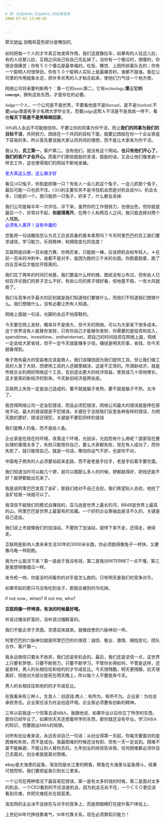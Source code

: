 ```yaml
---

# 转 马总&#40;马云&#41;的经典语录
2008-07-02 13:00:05


---
```



<span lang="EN-US"></span><span>原文<a target=_blank href="http://www.aliued.com/panda/?p=67">地址</a> 加粗和</span><span>蓝色</span><span>部分是俺加的,<br />
<br />
如何把每一个人的才华真正地发挥作用，我们这就像拉车，如果有的人往这儿拉，有的人往那儿拉，互相之间自己给自己先乱掉了。当你有一个傻瓜时，很傻的，你很会很痛苦；你有５０个傻瓜是最幸福的，吃饭、睡觉、上厕所排着队去的；你有一个聪明人时很带劲，你有５０个聪明人实际上是最痛苦的，谁都不服谁。我在公司里的作用就象水泥，把许多优秀的人才粘合起来，使他们力气往一个地方使。</span><span lang="EN-US"></span><p style="font-weight: bold;"><span style="font-weight: normal;">网络公司将来要判断两个：第一它的<font face="Calibri">team;</font>第二，它有<font face="Calibri">technology;</font><span style="font-weight: bold;">第三它的</span><font style="font-weight: bold;" face="Calibri">concept</font>，拥有这些东西，才是存在的必要。</span><span lang="EN-US"></span></p>
<p><font face="Calibri">Judge</font><span>一个人，一个公司是不是优秀，不要看他是不是</span><span lang="EN-US"><font face="Calibri">Harvard</font></span><span>，是不是</span><span lang="EN-US"><font face="Calibri">Stanford.</font></span><span>不要</span><span lang="EN-US"><font face="Calibri">judge</font></span><span>里面有多少名牌大学毕业生，而要</span><span lang="EN-US"><font face="Calibri">judge</font></span><span>这帮人干活是不是发疯一样干，看他<span style="font-weight: bold;">每天下班是不是笑眯眯回家</span>。</span><span lang="EN-US"></span></p>
<p><font face="Calibri">30%</font><span>的人永远不可能相信你。不要让你的同事为你干活，而让<span style="font-weight: bold;">我们的同事为我们的目标干活</span>，共同努力，团结在一个共同的目标下面，就要比团结在你一个企业家底下容易的多。所以首先要说服大家认同共同的理想，而不是让大家来为你干活。</span><span lang="EN-US"></span></p>
<p><span>我认为，<span style="font-weight: bold;">员工第一</span>，客户第二。没有他们，就没有这个网站。<span style="font-weight: bold;">也只有他们开心了，我们的客户才会开心。</span>而客户们那些鼓励的言语，鼓励的话，又会让他们像发疯一样去工作，这也使得我们的网站不断地发展。</span></p>
<p><span style="color: rgb(0, 0, 255);">老大真这么想，这么做才好</span><br />
<span></span><span lang="EN-US"></span></p>
<p><span>看见</span><span lang="EN-US"><font face="Calibri">10</font></span><span>只兔子，你到底抓哪一只？有些人一会儿抓这个兔子，一会儿抓那个兔子，最后可能一只也抓不住。</span><span lang="EN-US"><font face="Calibri">CEO</font></span><span>的主要任务不是寻找机会而是对机会说</span><span lang="EN-US"><font face="Calibri">NO</font></span><span>。机会太多，只能抓一个。我只能抓一只兔子，抓多了，什么都会丢掉</span><span lang="EN-US"><font face="Calibri">.</font></span></p>
<p><span>我们公司是每半年一次评估，评下来，虽然你的工作很努力，也很出色，但你就是最后一个，非常对不起，<span style="font-weight: bold;">你就得离开</span>。在两个人和两百人之间，我只能选择对两个人残酷。</span><span lang="EN-US"></span><br />
<span style="color: rgb(0, 0, 255);">必须有人离开！没有中庸的</span><br />
</p>
<p><span>您能用一句话概括您认为员工应该具备的基本素质吗？今天阿里巴巴的员工我们要求诚信，学习能力，乐观精神，和拥抱变化的态度！</span><span lang="EN-US"></span></p>
<p><span>互联网是四乘一百米接力赛，你再厉害，只能跑一棒，应该把机会给年轻人。</span><span lang="EN-US"></span><span>＊在前一百米的冲刺中，谁都不是对手，是因为跑的三千米的长跑。你跑着跑着，跑了四五百米后才能拉开距离的。<span lang="EN-US"></span></span></p>
<p>我们花了两年的时间打地基，我们要盖什么样的楼，图纸没有公布过，但有些人已经在评论我们的房子怎么不好。有些公司的房子很好看，但地基不稳，一有大风就倒了。<span lang="EN-US"></span></p>
<p>我们与竞争对手最大的区别就是我们知道他们要做什么，而他们不知道我们想做什么。我们想做什么，没有必要让所有人知道。<span lang="EN-US"></span></p>
<p>网络上面就一句话，光脚的永远不怕穿鞋的。<span lang="EN-US"></span></p>
<p>今天要在网上发财，概率并不是很大，但今天的网络，可以为大家省下很多成本。这个世界没有人能替你发财，只有你自己才能替你发财，你需要的是投资和投入，<span lang="EN-US">spendtime</span>，<span lang="EN-US">investtime</span>，<span lang="EN-US">ontheinternet</span>，把自己的时间投资在网络上面，网络一定会给大家省钱，但不一定今天就能赚多少钱，赚钱是明天的事，省钱，你今天就看得到。<span lang="EN-US"></span></p>
<p>电子商务最大的受益者应该是商人，我们该赚钱因为我们提供工具，但让我们做工具的人发了大财，而使用工具的人还糊里糊涂，这是不正常的。所谓新经济，就是传统企业利用好网络这个工具，去创造出更大的经济效益，使其成几十倍地增长，这才是真的新经济的到来。今天新旧经济是两张皮。<span lang="EN-US"></span></p>
<p>互联网上失败一定是自己造成的，要不就是脑子发热，要不就是脑子不热，太冷了。<span lang="EN-US"></span></p>
<p>我觉得网络公司一定会犯错误，而且必须犯错误，网络公司最大的错误就是停在原地不动，最大的错误就是不犯错误。关键在于总结我们反思各种各样的错误，为明天跑的更好，错误还得犯，关键是不要犯同样的错误<span lang="EN-US"></span></p>
<p>我们是教人钓鱼，而不是给人鱼。<span lang="EN-US"></span></p>
<p>企业家是在现在的环境，改善这个环境，光投诉，光抱怨有什么用呢？国家现在要处理的事情太多了，失败只能怪你自己，要么大家都失败，现在有人成功了，而你失败了，就只能怪自己。就是一句话，哪怕你运气不好，也是你不对。<span lang="EN-US"></span></p>
<p>中国电子商务的人必须要站起来走路，而不是老是手拉手，老是手拉着手要完蛋。<span lang="EN-US"></span></p>
<p>我们知道当时可以敲几个锣，就可以围那么多人的时候，锣都敲得好，把戏还能不好？敲锣都敲出花来了。<span lang="EN-US"></span></p>
<p>我是说阿里巴巴发现了金矿，那我们绝对不自己去挖，我们希望别人去挖，他挖了金矿给我一块就可以了。<span lang="EN-US"></span></p>
<p>我深信不疑我们的模式会赚钱的，亚马逊是世界上最长的河，<span lang="EN-US">8848</span>是世界上最高的山，阿里巴巴是世界上最富有的宝藏。一个好的企业靠输血是活不久的，关键是自己造血。<span lang="EN-US"></span></p>
<p>我们说上市就像我们的加油站，不要到了加油站，就停下来不走，还得走，继续走。<span lang="EN-US"></span></p>
<p>互联网是影响人类未来生活<span lang="EN-US">30</span>年的<span lang="EN-US">3000</span>米长跑，你必须跑得像兔子一样快，又要像乌龟一样耐跑。<span lang="EN-US"></span></p>
<p>我为什么能活下来？第一是由于我没有钱，第二是我对<span lang="EN-US">INTERNET</span>一点不懂，第三是我想得像傻瓜一样。<span lang="EN-US"></span></p>
<p>发令枪一响，你是没时间看你的对手是怎么跑的。只有明天是我们的竞争对手。<span lang="EN-US"></span></p>
<p>如果早起的那只鸟没有吃到虫子，那就会被别的鸟吃掉。<span lang="EN-US"></span></p>
<p>If not now，<span lang="EN-US">when? If not me, who?</span></p>
<p style="font-weight: bold;">互联网像一杯啤酒，有沫的时候最好喝。<span lang="EN-US"></span></p>
<p>听说过捕龙虾富的，没听说过捕鲸富的。<span lang="EN-US"></span></p>
<p>我们不能企求于灵感。灵感说来就来，就像段誉的六脉神剑一样。<span lang="EN-US"></span></p>
<p>阿里巴巴的六脉神剑就是阿里巴巴的价值观：诚信、敬业、激情、拥抱变化、团队合作、客户第一。<span lang="EN-US"></span></p>
<p>我永远相信只要永不放弃，我们还是有机会的。最后，我们还是坚信一点，这世界上只要有梦想，只要不断努力，只要不断学习，不管你长得如何，不管是这样，还是那样，男人的长相往往和他的的才华成反比。今天很残酷，明天更残酷，后天很美好，但绝对大部分是死在明天晚上，所以每个人不要放弃今天。<span lang="EN-US"></span></p>
<p>男人的长相往往和他的的才华成反比。<span lang="EN-US"></span><span lang="EN-US">&nbsp;</span></p>
<p style="margin: 0cm 0cm 0pt;"><span>在我看来有三种人，生意人：创造钱</span><span lang="EN-US"><font face="Calibri">;</font></span><span>商人：有所为，有所不为。企业家：为社会承担责任。企业家应该为社会创造环境。企业家必须要有创新的精神。</span><span lang="EN-US"></span></p>
<p><span>三年以前我送一个同事去读</span><span lang="EN-US"><font face="Calibri">MBA</font></span><span>，我跟他说，如果毕业以后你忘了所学的东西，那你已经毕业了。如果你天天还想着所学的东西，那你就还没有毕业。学习</span><span lang="EN-US"><font face="Calibri">MBA</font></span><span>的知识，但要跳出</span><span lang="EN-US"><font face="Calibri">MBA</font></span><span>的局限。</span><span lang="EN-US"></span></p>
<p><span>对所有创业者来说，永远告诉自己一句话：从创业得第一天起，你每天要面对的是困难和失败，而不是成功。我最困难的时候还没有到，但有一天一定会到。困难不是不能躲避，不能让别人替你去抗。九年创业的经验告诉我，任何困难都必须你自己去面对。创业者就是面对困难。</span><span lang="EN-US"></span></p>
<p><span>ebay是大海里的鲨鱼，淘宝则是长江里的鳄鱼，鳄鱼在大海里与鲨鱼搏斗，结果可想而知，我们要把鲨鱼引到长江里来。</span><span lang="EN-US"></span></p>
<p><span>一个公司在两种情况下最容易犯错误，第一是有太多的钱的时候，第二是面对太多的机会，一个CEO看到的不应该是机会，因为机会无处不在，一个ＣＥＯ更应该看到灾难，并把灾难扼杀在摇篮里。</span><span lang="EN-US"></span></p>
<p><span>淘宝网的主业决不该放在与对手的竞争上，而是把眼睛盯在提升客户体验上。</span><span lang="EN-US"></span></p>
<p><span>上世纪</span><span lang="EN-US"><font face="Calibri">80</font></span><span>年代挣钱靠勇气，</span><span lang="EN-US"><font face="Calibri">90</font></span><span>年代靠关系，现在必须靠知识能力！</span></p>
